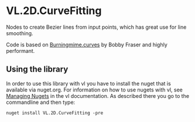 # VL.2D.CurveFitting
Nodes to create Bezier lines from input points, which has great use for line smoothing. 

Code is based on [Burningmime.curves](https://gitlab.com/burningmime/curves/) by Bobby Fraser and highly performant.


## Using the library
In order to use this library with vl you have to install the nuget that is available via nuget.org. For information on how to use nugets with vl, see [Managing Nugets](https://thegraybook.vvvv.org/reference/libraries/referencing.html#manage-nugets) in the vl documentation. As described there you go to the commandline and then type:

    nuget install VL.2D.CurveFitting -pre